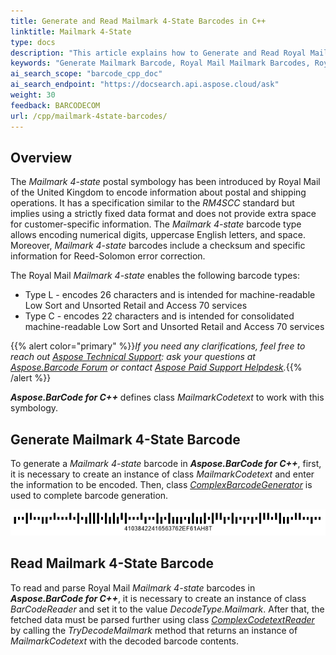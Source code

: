 ```yaml
---
title: Generate and Read Mailmark 4-State Barcodes in C++
linktitle: Mailmark 4-State
type: docs
description: "This article explains how to Generate and Read Royal Mail Mailmark 4-State Barcodes using Aspose.BarCode for C++"
keywords: "Generate Mailmark Barcode, Royal Mail Mailmark Barcodes, Royal Mail Barcode, Aspose.BarCode, Generate Barcode C++"
ai_search_scope: "barcode_cpp_doc"
ai_search_endpoint: "https://docsearch.api.aspose.cloud/ask"
weight: 30
feedback: BARCODECOM
url: /cpp/mailmark-4state-barcodes/
---
```


## **Overview**
The *Mailmark 4-state* postal symbology has been introduced by Royal Mail of the United Kingdom to encode information about postal and shipping operations. It has a specification similar to the *RM4SCC* standard but implies using a strictly fixed data format and does not provide extra space for customer-specific information. The *Mailmark 4-state* barcode type allows encoding numerical digits, uppercase English letters, and space. Moreover, *Mailmark 4-state* barcodes include a checksum and specific information for Reed-Solomon error correction.  
  
The Royal Mail *Mailmark 4-state* enables the following barcode types:
- Type L - encodes 26 characters and is intended for machine-readable Low Sort and Unsorted Retail and Access 70 services
- Type C - encodes 22 characters and is intended for consolidated machine-readable Low Sort and Unsorted Retail and Access 70 services

{{% alert color="primary" %}}*If you need any clarifications, feel free to reach out [Aspose Technical Support](/barcode/cpp/technical-support/): ask your questions at [Aspose.Barcode Forum](https://forum.aspose.com/c/barcode/13) or contact [Aspose Paid Support Helpdesk](https://helpdesk.aspose.com/).*{{% /alert %}}
  
***Aspose.BarCode for C++*** defines class *MailmarkCodetext* to work with this symbology.

## **Generate Mailmark 4-State Barcode**
To generate a *Mailmark 4-state* barcode in ***Aspose.BarCode for C++***, first, it is necessary to create an instance of class *MailmarkCodetext* and enter the information to be encoded. Then, class [*ComplexBarcodeGenerator*](https://reference.aspose.com/barcode/cpp/class/aspose.bar_code.complex_barcode.complex_barcode_generator/) is used to complete barcode generation.    
  
<p align="center"><img src="mailmark4state.png"></p>
  
## **Read Mailmark 4-State Barcode**
To read and parse Royal Mail *Mailmark 4-state* barcodes in ***Aspose.BarCode for C++***, it is necessary to create an instance of class *BarCodeReader* and set it to the value *DecodeType.Mailmark*. After that, the fetched data must be parsed further using class [*ComplexCodetextReader*](https://reference.aspose.com/barcode/cpp/class/aspose.bar_code.complex_barcode.complex_codetext_reader/) by calling the *TryDecodeMailmark* method that returns an instance of *MailmarkCodetext* with the decoded barcode contents.  
  